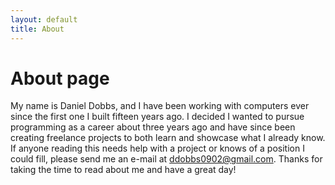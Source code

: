 ```yaml
---
layout: default
title: About
---
```

# About page

My name is Daniel Dobbs, and I have been working with computers ever since the first one I built fifteen years ago. I decided I wanted to pursue programming as a career about three years ago and have since been creating freelance projects to both learn and showcase what I already know. If anyone reading this needs help with a project or knows of a position I could fill, please send me an e-mail at ddobbs0902@gmail.com. Thanks for taking the time to read about me and have a great day!
